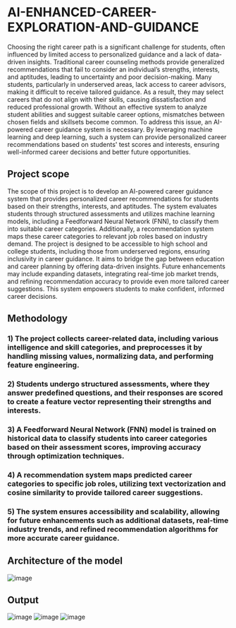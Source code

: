 # AI-ENHANCED-CAREER-EXPLORATION-AND-GUIDANCE
Choosing the right career path is a significant challenge for students, often influenced by limited access to personalized guidance and a lack of data-driven insights. Traditional career counseling methods provide generalized recommendations that fail to consider an individual’s strengths, interests, and aptitudes, leading to uncertainty and poor decision-making. 
Many students, particularly in underserved areas, lack access to career advisors, making it difficult to receive tailored guidance. As a result, they may select careers that do not align with their skills, causing dissatisfaction and reduced professional growth. Without an effective system to analyze student abilities and suggest suitable career options, mismatches between chosen fields and skillsets become common. 
To address this issue, an AI-powered career guidance system is necessary. By leveraging machine learning and deep learning, such a system can provide personalized career recommendations based on students' test scores and interests, ensuring well-informed career decisions and better future opportunities. 

## Project scope
The scope of this project is to develop an AI-powered career guidance system that provides personalized career recommendations for students based on their strengths, interests, and aptitudes. The system evaluates students through structured assessments and utilizes machine learning models, including a Feedforward Neural Network (FNN), to classify them into suitable career categories. Additionally, a recommendation system maps these career categories to relevant job roles based on industry demand.
The project is designed to be accessible to high school and college students, including those from underserved regions, ensuring inclusivity in career guidance. It aims to bridge the gap between education and career planning by offering data-driven insights. 
Future enhancements may include expanding datasets, integrating real-time job market trends, and refining recommendation accuracy to provide even more tailored career suggestions. This system empowers students to make confident, informed career decisions. 

## Methodology
### 1) The project collects career-related data, including various intelligence and skill categories, and preprocesses it by handling missing values, normalizing data, and performing feature engineering.
### 2) Students undergo structured assessments, where they answer predefined questions, and their responses are scored to create a feature vector representing their strengths and interests.
### 3) A Feedforward Neural Network (FNN) model is trained on historical data to classify students into career categories based on their assessment scores, improving accuracy through optimization techniques.
### 4) A recommendation system maps predicted career categories to specific job roles, utilizing text vectorization and cosine similarity to provide tailored career suggestions.
### 5) The system ensures accessibility and scalability, allowing for future enhancements such as additional datasets, real-time industry trends, and refined recommendation algorithms for more accurate career guidance. 


## Architecture of the model
![image](https://github.com/user-attachments/assets/4e324c21-9dc6-4607-b901-734b5eac4b19)

## Output
![image](https://github.com/user-attachments/assets/31c94c99-5b37-4a6c-b10f-2784c1f5930f)
![image](https://github.com/user-attachments/assets/020619f2-e9be-45ab-af3b-21b51c0328f3)
![image](https://github.com/user-attachments/assets/4d79a397-9755-4d47-b636-8d29af021e6a)

